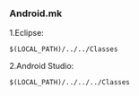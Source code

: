 ### Android.mk
1.Eclipse:
```
$(LOCAL_PATH)/../../Classes
```

2.Android Studio:
```
$(LOCAL_PATH)/../../../Classes
```
